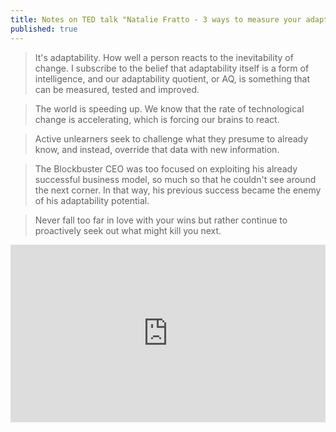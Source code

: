 ```yaml
---
title: Notes on TED talk "Natalie Fratto - 3 ways to measure your adaptability and how to improve it"
published: true
---
```


> It's adaptability. How well a person reacts to the inevitability of change. I subscribe to the belief that adaptability itself is a form of intelligence, and our adaptability quotient, or AQ, is something that can be measured, tested and improved.

> The world is speeding up. We know that the rate of technological change is accelerating, which is forcing our brains to react.

> Active unlearners seek to challenge what they presume to already know, and instead, override that data with new information.

> The Blockbuster CEO was too focused on exploiting his already successful business model, so much so that he couldn't see around the next corner. In that way, his previous success became the enemy of his adaptability potential.

> Never fall too far in love with your wins but rather continue to proactively seek out what might kill you next.

<div style="max-width:854px"><div style="position:relative;height:0;padding-bottom:56.25%"><iframe src="https://embed.ted.com/talks/natalie_fratto_3_ways_to_measure_your_adaptability_and_how_to_improve_it" width="854" height="480" style="position:absolute;left:0;top:0;width:100%;height:100%" frameborder="0" scrolling="no" allowfullscreen></iframe></div></div>

